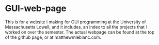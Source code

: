 # GUI-web-page

This is for a website I making for GUI programming at the University of Massachusetts Lowell, and it includes, an index to all the projects that I worked on over the semester. The actual webpage can be found at the top of the github page, or at matthewmleblanc.com.
